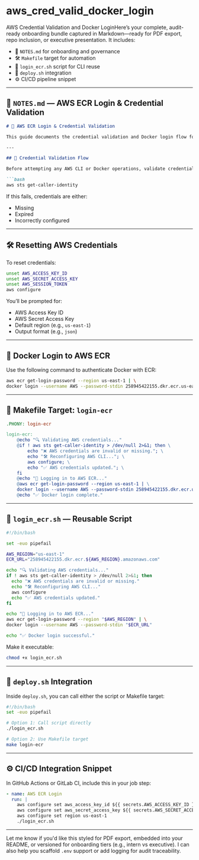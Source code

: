 # aws_cred_valid_docker_login
AWS Credential Validation and Docker LoginHere’s your complete, audit-ready onboarding bundle captured in Markdown—ready for PDF export, repo inclusion, or executive presentation. It includes:

- 📘 `NOTES.md` for onboarding and governance
- 🛠️ `Makefile` target for automation
- 🐚 `login_ecr.sh` script for CLI reuse
- 🔁 `deploy.sh` integration
- ⚙️ CI/CD pipeline snippet

---

## 📘 `NOTES.md` — AWS ECR Login & Credential Validation

```markdown
# 🔐 AWS ECR Login & Credential Validation

This guide documents the credential validation and Docker login flow for AWS Elastic Container Registry (ECR), integrated into both the Makefile and CLI scripts for modular reuse.

---

## 🧪 Credential Validation Flow

Before attempting any AWS CLI or Docker operations, validate credentials using:

```bash
aws sts get-caller-identity
```

If this fails, credentials are either:
- Missing
- Expired
- Incorrectly configured

---

## 🛠️ Resetting AWS Credentials

To reset credentials:

```bash
unset AWS_ACCESS_KEY_ID
unset AWS_SECRET_ACCESS_KEY
unset AWS_SESSION_TOKEN
aws configure
```

You’ll be prompted for:
- AWS Access Key ID
- AWS Secret Access Key
- Default region (e.g., `us-east-1`)
- Output format (e.g., `json`)

---

## 🐳 Docker Login to AWS ECR

Use the following command to authenticate Docker with ECR:

```bash
aws ecr get-login-password --region us-east-1 | \
docker login --username AWS --password-stdin 258945422155.dkr.ecr.us-east-1.amazonaws.com
```

---

## 🧩 Makefile Target: `login-ecr`

```makefile
.PHONY: login-ecr

login-ecr:
	@echo "🔍 Validating AWS credentials..."
	@if ! aws sts get-caller-identity > /dev/null 2>&1; then \
		echo "❌ AWS credentials are invalid or missing."; \
		echo "🛠️ Reconfiguring AWS CLI..."; \
		aws configure; \
		echo "✅ AWS credentials updated."; \
	fi
	@echo "🔐 Logging in to AWS ECR..."
	@aws ecr get-login-password --region us-east-1 | \
	docker login --username AWS --password-stdin 258945422155.dkr.ecr.us-east-1.amazonaws.com
	@echo "✅ Docker login complete."
```

---

## 🐚 `login_ecr.sh` — Reusable Script

```bash
#!/bin/bash

set -euo pipefail

AWS_REGION="us-east-1"
ECR_URL="258945422155.dkr.ecr.${AWS_REGION}.amazonaws.com"

echo "🔍 Validating AWS credentials..."
if ! aws sts get-caller-identity > /dev/null 2>&1; then
  echo "❌ AWS credentials are invalid or missing."
  echo "🛠️ Reconfiguring AWS CLI..."
  aws configure
  echo "✅ AWS credentials updated."
fi

echo "🔐 Logging in to AWS ECR..."
aws ecr get-login-password --region "$AWS_REGION" | \
docker login --username AWS --password-stdin "$ECR_URL"

echo "✅ Docker login successful."
```

Make it executable:
```bash
chmod +x login_ecr.sh
```

---

## 🔁 `deploy.sh` Integration

Inside `deploy.sh`, you can call either the script or Makefile target:

```bash
#!/bin/bash
set -euo pipefail

# Option 1: Call script directly
./login_ecr.sh

# Option 2: Use Makefile target
make login-ecr
```

---

## ⚙️ CI/CD Integration Snippet

In GitHub Actions or GitLab CI, include this in your job step:

```yaml
- name: AWS ECR Login
  run: |
    aws configure set aws_access_key_id ${{ secrets.AWS_ACCESS_KEY_ID }}
    aws configure set aws_secret_access_key ${{ secrets.AWS_SECRET_ACCESS_KEY }}
    aws configure set region us-east-1
    ./login_ecr.sh
```

---

Let me know if you'd like this styled for PDF export, embedded into your README, or versioned for onboarding tiers (e.g., intern vs executive). I can also help you scaffold `.env` support or add logging for audit traceability.

